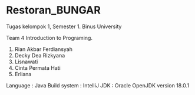 # Restoran_BUNGAR
Tugas kelompok 1, Semester 1.
Binus University

Team 4 Introduction to Programing.
1. Rian Akbar Ferdiansyah
2. Decky Dea Rizkyana
3. Lisnawati
4. Cinta Permata Hati
5. Erliana

Language : Java
Build system : IntelliJ
JDK : Oracle OpenJDK version 18.0.1
